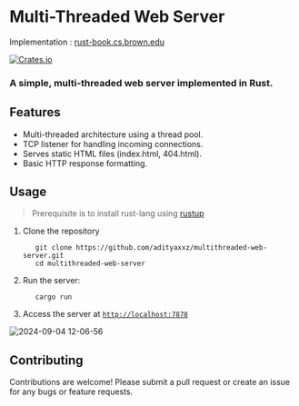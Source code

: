 # Multi-Threaded Web Server

Implementation : [rust-book.cs.brown.edu](https://rust-book.cs.brown.edu/ch20-00-final-project-a-web-server.html)

[![Crates.io](https://img.shields.io/badge/crates.io-v0.1.0-green)](https://crates.io/crates/adra_multi_threaded_web_server)

### A simple, multi-threaded web server implemented in Rust.

## Features

- Multi-threaded architecture using a thread pool.
- TCP listener for handling incoming connections.
- Serves static HTML files (index.html, 404.html).
- Basic HTTP response formatting.

## Usage 

 > Prerequisite is to install rust-lang using [rustup](https://www.rust-lang.org/tools/install)

1. Clone the repository 
   ```
      git clone https://github.com/adityaxxz/multithreaded-web-server.git
      cd multithreaded-web-server
   ```
2. Run the server:
   ```
      cargo run
   ```
5. Access the server at [`http://localhost:7878`](http://localhost:7878)


![2024-09-04 12-06-56](https://github.com/user-attachments/assets/35a96cc5-cc69-4241-a578-2dec8d603830)




<!--
## Implementation Details

### Thread Pool

- Manages a fixed number of worker threads
- Distributes incoming requests across available threads

### TCP Listener

- Listens for incoming connections on port 7878
- Passes connections to the thread pool for processing

### Request Handling

- Parses incoming HTTP requests
- Serves `index.html` for root path ("/")
- Returns `404.html` for unrecognized paths


### Response Format

- HTTP-Version Status-Code Reason-Phrase CRLF  //example: HTTP/1.1 200 OK\r\n\r\n
- headers CRLF
- message-body

### Sleep Simulation

- Simulates a slow request by sleeping for 5 seconds when accessing "/sleep"

### Graceful Shutdown

- Implements the `Drop` trait for `ThreadPool`
- Sends termination messages to all workers
- Waits for workers to finish their current tasks before shutting down

## Performance Considerations

- Fixed thread pool size to prevent resource exhaustion
- Efficient handling of concurrent requests
- Potential for future improvements (e.g., connection pooling, caching)

### Response Format

- HTTP-Version Status-Code Reason-Phrase CRLF  //example: HTTP/1.1 200 OK\r\n\r\n
- headers CRLF
- message-body


## Files

- `src/main.rs`: Main server logic
- `src/lib.rs`: Thread pool implementation
- `index.html`: Home page
- `404.html`: Not Found page
-->
## Contributing

Contributions are welcome! Please submit a pull request or create an issue for any bugs or feature requests.
